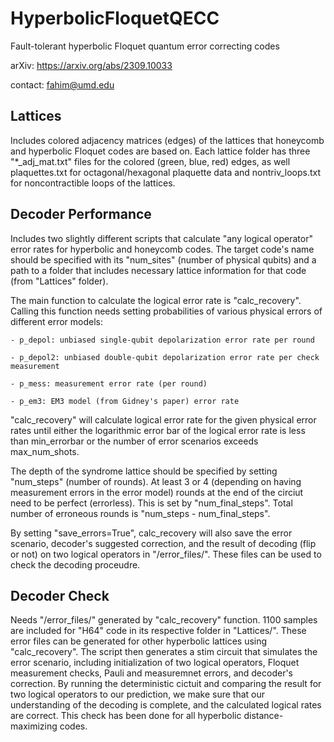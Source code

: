 # HyperbolicFloquetQECC
Fault-tolerant hyperbolic Floquet quantum error correcting codes


arXiv: https://arxiv.org/abs/2309.10033

contact: fahim@umd.edu


## Lattices
Includes colored adjacency matrices (edges) of the lattices that honeycomb and hyperbolic Floquet codes are based on. Each lattice folder has three "*_adj_mat.txt" files for the colored (green, blue, red) edges, as well plaquettes.txt for octagonal/hexagonal plaquette data and nontriv_loops.txt for noncontractible loops of the lattices. 



## Decoder Performance
Includes two slightly different scripts that calculate "any logical operator" error rates for hyperbolic and honeycomb codes. The target code's name should be specified with its "num_sites" (number of physical qubits) and a path to a folder that includes necessary lattice information for that code (from "Lattices" folder).


The main function to calculate the logical error rate is "calc_recovery". Calling this function needs setting probabilities of various physical errors of different error models:

	- p_depol: unbiased single-qubit depolarization error rate per round

	- p_depol2: unbiased double-qubit depolarization error rate per check measurement

	- p_mess: measurement error rate (per round)

	- p_em3: EM3 model (from Gidney's paper) error rate

"calc_recovery" will calculate logical error rate for the given physical error rates until either the logarithmic error bar of the logical error rate is less than min_errorbar or the number of error scenarios exceeds max_num_shots.


The depth of the syndrome lattice should be specified by setting "num_steps" (number of rounds). At least 3 or 4 (depending on having measurement errors in the error model) rounds at the end of the circiut need to be perfect (errorless). This is set by "num_final_steps". Total number of erroneous rounds is "num_steps - num_final_steps".


By setting "save_errors=True", calc_recovery will also save the error scenario, decoder's suggested correction, and the result of decoding (flip or not) on two logical operators in "/error_files/". These files can be used to check the decoding proceudre.



## Decoder Check
Needs "/error_files/" generated by "calc_recovery" function. 1100 samples are included for "H64" code in its respective folder in "Lattices/".  These error files can be generated for other hyperbolic lattices using "calc_recovery". The script then generates a stim circuit that simulates the error scenario, including initialization of two logical operators, Floquet measurement checks, Pauli and measuremnet errors, and decoder's correction. By running the deterministic cictuit and comparing the result for two logical operators to our prediction, we make sure that our understanding of the decoding is complete, and the calculated logical rates are correct. This check has been done for all hyperbolic distance-maximizing codes.
